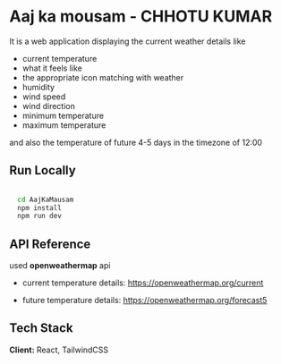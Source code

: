 
# Aaj ka mousam - CHHOTU KUMAR
It is a web application displaying the current weather details like 
- current temperature 
- what it feels like 
- the appropriate icon matching with weather
- humidity 
- wind speed
- wind direction 
- minimum temperature 
- maximum temperature 

and also the temperature of future 4-5 days in the timezone of 12:00 



## Run Locally

```bash
  
  cd AajKaMausam
  npm install
  npm run dev
```


## API Reference
used **openweathermap** api 

- current temperature details: https://openweathermap.org/current

- future temperature details: https://openweathermap.org/forecast5




## Tech Stack

**Client:** React, TailwindCSS



